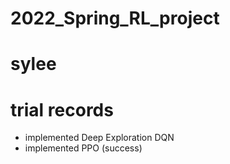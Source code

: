 # 2022_Spring_RL_project
# sylee
# trial records

- implemented Deep Exploration DQN
- implemented PPO (success)
